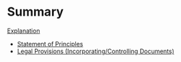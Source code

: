 # Summary

[Explanation](README.md)

- [Statement of Principles](./bill-of-rights.md)
- [Legal Provisions (Incorporating/Controlling Documents)](./legal-articles.md)